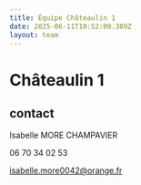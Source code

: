 ```yaml
---
title: Équipe Châteaulin 1
date: 2025-06-11T10:52:09.389Z
layout: team
---
```


# Châteaulin 1

## contact 

 Isabelle MORE CHAMPAVIER

 06 70 34 02 53

isabelle.more0042@orange.fr

